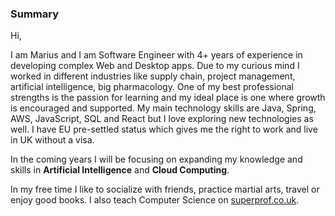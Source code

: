 ### Summary

Hi, 

I am Marius and I am Software Engineer with 4+ years of experience in developing complex Web and Desktop
apps. Due to my curious mind I worked in different industries like supply chain, project management, artificial
intelligence, big pharmacology. One of my best professional strengths is the passion for learning and my
ideal place is one where growth is encouraged and supported. My main technology skills are Java, Spring, AWS,
JavaScript, SQL and React but I love exploring new technologies as well. I have EU pre-settled status which
gives me the right to work and live in UK without a visa.

In the coming years I will be focusing on expanding my knowledge and skills in **Artificial Intelligence** and **Cloud Computing**.

In my free time I like to socialize with friends, practice martial arts, travel or enjoy good books.
I also teach Computer Science on [superprof.co.uk](https://www.superprof.co.uk/highly-skilled-and-patient-software-engineer-providing-comprehensive-programming-lessons-python-java-javascript-react-and.html).
